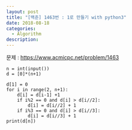 ```yaml
---
layout: post
title: "[백준] 1463번 : 1로 만들기 with python3"
date: 2018-08-18
categories:
  - Algorithm
description:
---
```


문제 : 
https://www.acmicpc.net/problem/1463

```pyrhon3
n = int(input())
d = [0]*(n+1)

d[1] = 0
for i in range(2, n+1):
    d[i] = d[i-1] +1
    if i%2 == 0 and d[i] > d[i//2]:
        d[i] = d[i//2] + 1
    if i%3 == 0 and d[i] > d[i//3]:
        d[i] = d[i//3] + 1
print(d[n])

```
